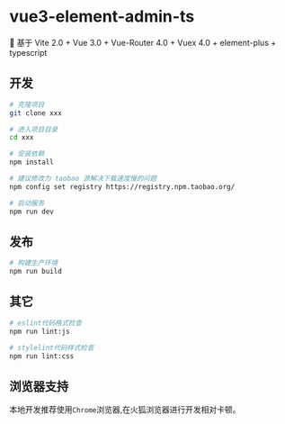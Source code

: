 # vue3-element-admin-ts

🎉 基于 Vite 2.0 + Vue 3.0 + Vue-Router 4.0 + Vuex 4.0 + element-plus + typescript

## 开发

```bash
# 克隆项目
git clone xxx

# 进入项目目录
cd xxx

# 安装依赖
npm install

# 建议修改为 taobao 源解决下载速度慢的问题
npm config set registry https://registry.npm.taobao.org/

# 启动服务
npm run dev
```

## 发布

```bash
# 构建生产环境
npm run build
```

## 其它

```bash
# eslint代码格式检查
npm run lint:js

# stylelint代码样式检查
npm run lint:css
```

## 浏览器支持

本地开发推荐使用`Chrome`浏览器,在火狐浏览器进行开发相对卡顿。
